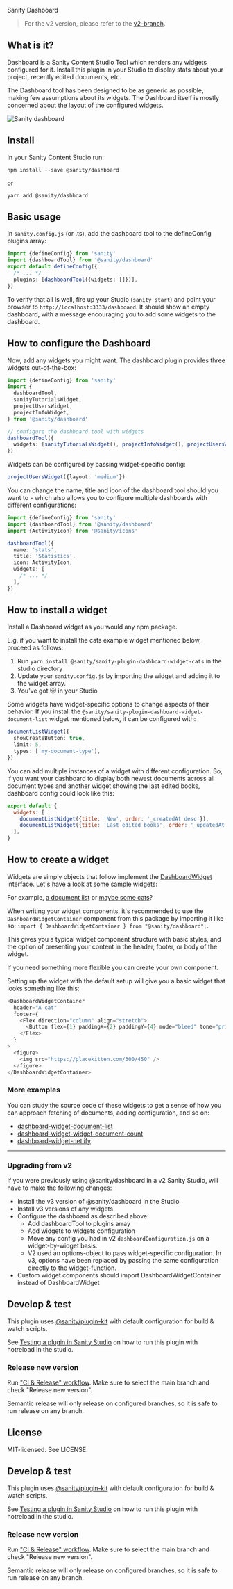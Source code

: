 Sanity Dashboard

> For the v2 version, please refer to the [v2-branch](https://github.com/sanity-io/dashboard/tree/studio-v2).

## What is it?

Dashboard is a Sanity Content Studio Tool which renders any widgets configured for it.
Install this plugin in your Studio to display stats about your project, recently edited documents, etc.

The Dashboard tool has been designed to be as generic as possible, making few assumptions about its widgets.
The Dashboard itself is mostly concerned about the layout of the configured widgets.

![Sanity dashboard](assets/dashboard.png)

## Install

In your Sanity Content Studio run:

`npm install --save @sanity/dashboard`

or

`yarn add @sanity/dashboard`

## Basic usage

In `sanity.config.js` (or .ts), add the dashboard tool to the defineConfig plugins array:

```ts
import {defineConfig} from 'sanity'
import {dashboardTool} from '@sanity/dashboard'
export default defineConfig({
  /* ... */
  plugins: [dashboardTool({widgets: []})],
})
```

To verify that all is well, fire up your Studio (`sanity start`) and point your browser to `http://localhost:3333/dashboard`.
It should show an empty dashboard, with a message encouraging you to add some widgets to the dashboard.

## How to configure the Dashboard

Now, add any widgets you might want. The dashboard plugin provides three widgets out-of-the-box:

```ts
import {defineConfig} from 'sanity'
import {
  dashboardTool,
  sanityTutorialsWidget,
  projectUsersWidget,
  projectInfoWidget,
} from '@sanity/dashboard'

// configure the dashboard tool with widgets
dashboardTool({
  widgets: [sanityTutorialsWidget(), projectInfoWidget(), projectUsersWidget()],
})
```

Widgets can be configured by passing widget-specific config:

```ts
projectUsersWidget({layout: 'medium'})
```

You can change the name, title and icon of the dashboard tool should you want to - which also allows you to configure multiple dashboards with different configurations:

```ts
import {defineConfig} from 'sanity'
import {dashboardTool} from '@sanity/dashboard'
import {ActivityIcon} from '@sanity/icons'

dashboardTool({
  name: 'stats',
  title: 'Statistics',
  icon: ActivityIcon,
  widgets: [
    /* ... */
  ],
})
```

## How to install a widget

Install a Dashboard widget as you would any npm package.

E.g. if you want to install the cats example widget mentioned below, proceed as follows:

1. Run `yarn install @sanity/sanity-plugin-dashboard-widget-cats` in the studio directory
2. Update your `sanity.config.js` by importing the widget and adding it to the widget array.
3. You've got 🐱 in your Studio

Some widgets have widget-specific options to change aspects of their behavior.
If you install the `@sanity/sanity-plugin-dashboard-widget-document-list` widget mentioned below,
it can be configured with:

```ts
documentListWidget({
  showCreateButton: true,
  limit: 5,
  types: ['my-document-type'],
})
```

You can add multiple instances of a widget with different configuration.
So, if you want your dashboard to display both newest documents across all document types and
another widget showing the last edited books, dashboard config could look like this:

```js
export default {
  widgets: [
    documentListWidget({title: 'New', order: '_createdAt desc'}),
    documentListWidget({title: 'Last edited books', order: '_updatedAt desc', types: ['book']}),
  ],
}
```

## How to create a widget

Widgets are simply objects that follow implement the [DashboardWidget](src/types.ts) interface.
Let's have a look at some sample widgets:

For example, [a document list](https://github.com/sanity-io/dashboard-widget-document-list/tree/master) or
[maybe some cats](https://github.com/sanity-io/example-dashboard-widget-cats)?

When writing your widget components, it's recommended to use the `DashboardWidgetContainer` component from
this package by importing it like so:
`import { DashboardWidgetContainer } from "@sanity/dashboard";`.

This gives you a typical widget component structure with basic styles,
and the option of presenting your content in the header, footer, or body of the widget.

If you need something more flexible you can create your own component.

Setting up the widget with the default setup will give you a basic widget that looks something like this:

```js
<DashboardWidgetContainer
  header="A cat"
  footer={
    <Flex direction="column" align="stretch">
      <Button flex={1} paddingX={2} paddingY={4} mode="bleed" tone="primary" text="Get new cat" />
    </Flex>
  }
>
  <figure>
    <img src="https://placekitten.com/300/450" />
  </figure>
</DashboardWidgetContainer>
```

### More examples

You can study the source code of these widgets to get a sense of how you can approach fetching of documents, adding configuration, and so on:

- [dashboard-widget-document-list](https://github.com/sanity-io/dashboard-widget-document-list)
- [dashboard-widget-widget-document-count](https://github.com/sanity-io/example-dashboard-widget-document-count)
- [dashboard-widget-netlify](https://github.com/sanity-io/sanity-plugin-dashboard-widget-netlify)

---

### Upgrading from v2

If you were previously using @sanity/dashboard in a v2 Sanity Studio, will have to make the following changes:

- Install the v3 version of @sanity/dashboard in the Studio
- Install v3 versions of any widgets
- Configure the dashboard as described above:
  - Add dashboardTool to plugins array
  - Add widgets to widgets configuration
  - Move any config you had in v2 `dashboardConfiguration.js` on a widget-by-widget basis.
  - V2 used an options-object to pass widget-specific configuration. In v3, options have been replaced by
    passing the same configuration directly to the widget-function.
- Custom widget components should import DashboardWidgetContainer instead of DashboardWidget

## Develop & test

This plugin uses [@sanity/plugin-kit](https://github.com/sanity-io/plugin-kit)
with default configuration for build & watch scripts.

See [Testing a plugin in Sanity Studio](https://github.com/sanity-io/plugin-kit#testing-a-plugin-in-sanity-studio)
on how to run this plugin with hotreload in the studio.

### Release new version

Run ["CI & Release" workflow](https://github.com/sanity-io/dashboard/actions/workflows/main.yml).
Make sure to select the main branch and check "Release new version".

Semantic release will only release on configured branches, so it is safe to run release on any branch.

## License

MIT-licensed. See LICENSE.

## Develop & test

This plugin uses [@sanity/plugin-kit](https://github.com/sanity-io/plugin-kit)
with default configuration for build & watch scripts.

See [Testing a plugin in Sanity Studio](https://github.com/sanity-io/plugin-kit#testing-a-plugin-in-sanity-studio)
on how to run this plugin with hotreload in the studio.

### Release new version

Run ["CI & Release" workflow](https://github.com/sanity-io/dashboard/actions/workflows/main.yml).
Make sure to select the main branch and check "Release new version".

Semantic release will only release on configured branches, so it is safe to run release on any branch.
